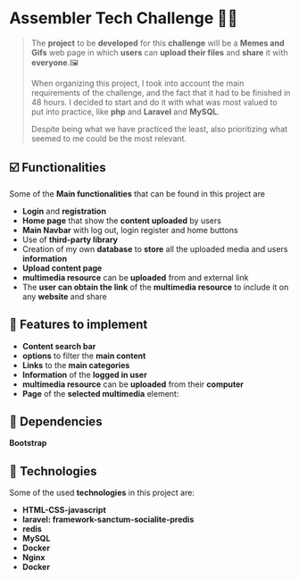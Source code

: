 

# Assembler Tech Challenge 👩‍💻 <!-- omit in toc -->

>The **project** to be **developed** for this **challenge** will be a **Memes and Gifs** web page in which **users** can **upload their files** and **share** it with **everyone**.🖼
> 
>When organizing this project, I took into account the main requirements of the challenge, and the fact that it had to be finished in 48 hours.
I decided to start and do it with what was most valued to put into practice, like **php** and **Laravel** and **MySQL**.
>
>Despite being what we have practiced the least, also prioritizing what seemed to me could be the most relevant.
>

## ☑️ Functionalities  

Some of the **Main functionalities** that can be found in this project are

- **Login** and **registration**
- **Home page** that show the **content uploaded** by users
- **Main Navbar** with log out, login register and home buttons
- Use of  **third-party library**
- Creation of my own **database** to **store** all the uploaded media and users **information**
- **Upload content page**
- **multimedia resource** can be **uploaded** from and external link
- The **user can obtain the link** of the **multimedia resource** to include it on any **website** and share

## 🧩 Features to implement 

  - **Content search bar**
  - **options** to filter the **main content**
  - **Links** to the **main categories**
  - **Information** of the **logged in user**
  - **multimedia resource** can be **uploaded** from their **computer**
  - **Page** of the **selected multimedia** element:

## 🧪 Dependencies
**Bootstrap**


## 🔧 Technologies
 Some of the used **technologies** in this project are:

- **HTML-CSS-javascript**
- **laravel: framework-sanctum-socialite-predis**
- **redis**
- **MySQL**
- **Docker**
- **Nginx**
- **Docker**
